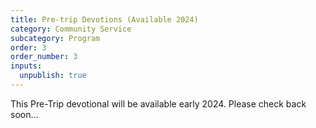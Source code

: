 ```yaml
---
title: Pre-trip Devotions (Available 2024)
category: Community Service
subcategory: Program
order: 3
order_number: 3
inputs:
  unpublish: true
---
```

This Pre-Trip devotional will be available early 2024. Please check back soon…